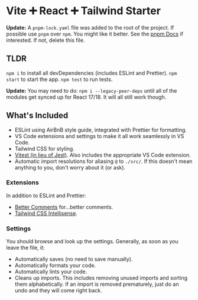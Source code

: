 # Vite ➕ React ➕ Tailwind Starter

**Update:** A `pnpm-lock.yaml` file was added to the root of the project. If possible use `pnpm` over `npm`. You might like it better. See the [pnpm Docs](https://pnpm.io/motivation) if interested. If not, delete this file.

## TLDR

`npm i` to install all devDependencies (includes ESLint and Prettier). `npm start` to start the app. `npm test` to run tests.

**Update:** You may need to do: `npm i --legacy-peer-deps` until all of the modules get synced up for React 17/18. It will all still work though.

## What's Included

* ESLint using AirBnB style guide, integrated with Prettier for formatting.
* VS Code extensions and settings to make it all work seamlessly in VS Code.
* Tailwind CSS for styling.
* [Vitest (in lieu of Jest)](https://vitest.dev/guide/comparisons.html#jest). Also includes the appropriate VS Code extension.
* Automatic import resolutions for aliasing `@` to `./src/`. If this doesn't mean anything to you, don't worry about it (or ask).

### Extensions

In addition to ESLint and Prettier:

* [Better Comments](https://marketplace.visualstudio.com/items?itemName=aaron-bond.better-comments) for...better comments.
* [Tailwind CSS Intellisense](https://marketplace.visualstudio.com/items?itemName=bradlc.vscode-tailwindcss).

### Settings

You should browse and look up the settings. Generally, as soon as you leave the file, it:

* Automatically saves (no need to save manually).
* Automatically formats your code.
* Automatically lints your code.
* Cleans up imports. This includes removing unused imports and sorting them alphabetically. If an import is removed prematurely, just do an undo and they will come right back.
